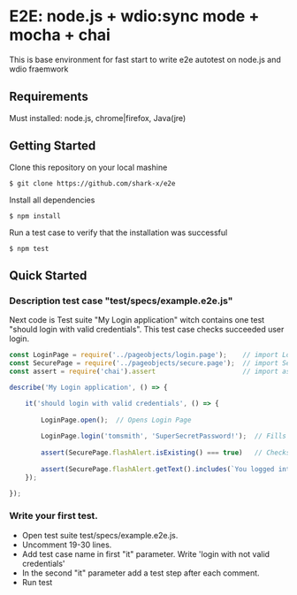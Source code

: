 # E2E: node.js + wdio:sync mode + mocha + chai

This is base environment for fast start to write e2e autotest on node.js and wdio fraemwork

## Requirements

Must installed: node.js, chrome|firefox, Java(jre)

## Getting Started

Clone this repository on your local mashine

    $ git clone https://github.com/shark-x/e2e

Install all dependencies

    $ npm install

Run a test case to verify that the installation was successful

    $ npm test

## Quick Started

### Description test case "test/specs/example.e2e.js"

Next code is Test suite "My Login application" witch contains one test "should login with valid credentials". This test case checks succeeded user login.
```javascript
const LoginPage = require('../pageobjects/login.page');    // import LoginPage class
const SecurePage = require('../pageobjects/secure.page');  // import SecurePage class
const assert = require('chai').assert                      // import assertion method from chai library

describe('My Login application', () => {

    it('should login with valid credentials', () => {
        
        LoginPage.open();  // Opens Login Page
        
        LoginPage.login('tomsmith', 'SuperSecretPassword!');  // Fills Login form and submit
        
        assert(SecurePage.flashAlert.isExisting() === true)   // Checks for the presence of the Flash element
        
        assert(SecurePage.flashAlert.getText().includes(`You logged into a secure area!`) === true)  // Checks the content of a Flash element
    });

});
```

### Write your first test.

- Open test suite test/specs/example.e2e.js.
- Uncomment 19-30 lines.
- Add test case name in first "it" parameter. Write 'login with not valid credentials'
- In the second "it" parameter add a test step after each comment.    
- Run test